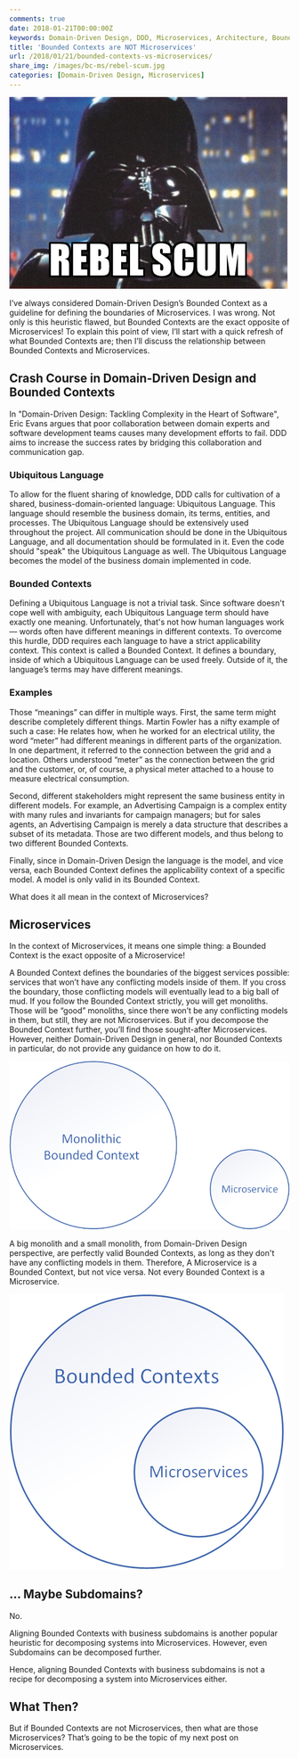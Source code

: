 ```yaml
---
comments: true
date: 2018-01-21T00:00:00Z
keywords: Domain-Driven Design, DDD, Microservices, Architecture, Bounded Contexts, Decomposition
title: 'Bounded Contexts are NOT Microservices'
url: /2018/01/21/bounded-contexts-vs-microservices/
share_img: /images/bc-ms/rebel-scum.jpg
categories: [Domain-Driven Design, Microservices]
---
```


<img src="/images/bc-ms/rebel-scum.jpg" alt="Rebel scum" />

I’ve always considered Domain-Driven Design’s Bounded Context as a guideline for defining the boundaries of Microservices. I was wrong. Not only is this heuristic flawed, but Bounded Contexts are the exact opposite of Microservices! To explain this point of view, I’ll start with a quick refresh of what Bounded Contexts are; then I’ll discuss the relationship between Bounded Contexts and Microservices.

<!--more--> 

## Crash Course in Domain-Driven Design and Bounded Contexts
In "Domain-Driven Design: Tackling Complexity in the Heart of Software", Eric Evans argues that poor collaboration between domain experts and software development teams causes many development efforts to fail. DDD aims to increase the success rates by bridging this collaboration and communication gap.

### Ubiquitous Language
To allow for the fluent sharing of knowledge, DDD calls for cultivation of a shared, business-domain-oriented language: Ubiquitous Language. This language should resemble the business domain, its terms, entities, and processes. The Ubiquitous Language should be extensively used throughout the project. All communication should be done in the Ubiquitous Language, and all documentation should be formulated in it. Even the code should "speak" the Ubiquitous Language as well. The Ubiquitous Language becomes the model of the business domain implemented in code.

### Bounded Contexts
Defining a Ubiquitous Language is not a trivial task. Since software doesn't cope well with ambiguity, each Ubiquitous Language term should have exactly one meaning. Unfortunately, that's not how human languages work — words often have different meanings in different contexts. To overcome this hurdle, DDD requires each language to have a strict applicability context. This context is called a Bounded Context. It defines a boundary, inside of which a Ubiquitous Language can be used freely. Outside of it, the language’s terms may have different meanings. 

### Examples
Those “meanings” can differ in multiple ways. First, the same term might describe completely different things. Martin Fowler has a nifty example of such a case: He relates how, when he worked for an electrical utility, the word “meter” had different meanings in different parts of the organization. In one department, it referred to the connection between the grid and a location. Others understood “meter” as the connection between the grid and the customer, or, of course, a physical meter attached to a house to measure electrical consumption.  

Second, different stakeholders might represent the same business entity in different models. For example, an Advertising Campaign is a complex entity with many rules and invariants for campaign managers; but for sales agents, an Advertising Campaign is merely a data structure that describes a subset of its metadata. Those are two different models, and thus belong to two different Bounded Contexts.

Finally, since in Domain-Driven Design the language is the model, and vice versa, each Bounded Context defines the applicability context of a specific model. A model is only valid in its Bounded Context.

What does it all mean in the context of Microservices?

## Microservices
In the context of Microservices, it means one simple thing: a Bounded Context is the exact opposite of a Microservice!

A Bounded Context defines the boundaries of the biggest services possible: services that won’t have any conflicting models inside of them. If you cross the boundary, those conflicting models will eventually lead to a big ball of mud. If you follow the Bounded Context strictly, you will get monoliths. Those will be “good” monoliths, since there won’t be any conflicting models in them, but still, they are not Microservices. But if you decompose the Bounded Context further, you’ll find those sought-after Microservices. However, neither Domain-Driven Design in general, nor Bounded Contexts in particular, do not provide any guidance on how to do it. 

<img src="/images/bc-ms/monolith-vs-ms.jpg" alt="" />

A big monolith and a small monolith, from Domain-Driven Design perspective, are perfectly valid Bounded Contexts, as long as they don't have any conflicting models in them. Therefore, A Microservice is a Bounded Context, but not vice versa. Not every Bounded Context is a Microservice.

<img src="/images/bc-ms/diagram.jpg" alt="Bounded Contexts are not Microservices" />

## ... Maybe Subdomains?
No.

Aligning Bounded Contexts with business subdomains is another popular heuristic for decomposing systems into Microservices. However, even Subdomains can be decomposed further.

Hence, aligning Bounded Contexts with business subdomains is not a recipe for decomposing a system into Microservices either. 

## What Then?
But if Bounded Contexts are not Microservices, then what are those Microservices? That’s going to be the topic of my next post on Microservices.
